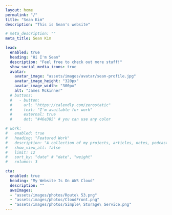 ```yaml
---
layout: home
permalink: "/"
title: "Sean Kim"
description: "This is Sean's website"

# meta_description: ""
meta_title: Sean Kim

lead:
  enabled: true
  heading: "Hi I'm Sean"
  description: "Feel free to check out more stuff!"
  show_social_media_icons: true
  avatar:
    avatar_image: "assets/images/avatar/sean-profile.jpg"
    avatar_image_height: "320px"
    avatar_image_width: "300px"
    alt: "James Mckinner"
  # buttons: 
  #   - button: 
  #     url: "https://calendly.com/zerostatic"
  #     text: "I'm available for work"
  #     external: true
  #     dot: "#46e385" # you can use any color

# work:
#   enabled: true
#   heading: "Featured Work"
#   description: "A collection of my projects, articles, notes, podcasts, talks and more"
#   show_view_all: false
#   limit: 12
#   sort_by: "date" # "date", "weight"
#   columns: 3

cta:
  enabled: true
  heading: "My Website Is On AWS Cloud"
  description: ""
  awsImages: 
  - "assets/images/photos/Route\ 53.png"
  - "assets/images/photos/CloudFront.png"
  - "assets/images/photos/Simple\ Storage\ Service.png"
---
```

